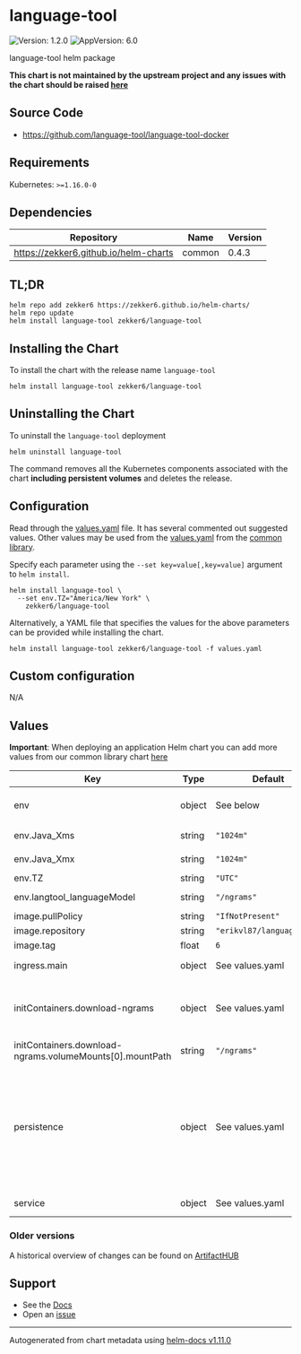 # language-tool

![Version: 1.2.0](https://img.shields.io/badge/Version-1.2.0-informational?style=flat-square) ![AppVersion: 6.0](https://img.shields.io/badge/AppVersion-6.0-informational?style=flat-square)

language-tool helm package

**This chart is not maintained by the upstream project and any issues with the chart should be raised [here](https://github.com/zekker6/helm-charts/issues/new)**

## Source Code

* <https://github.com/language-tool/language-tool-docker>

## Requirements

Kubernetes: `>=1.16.0-0`

## Dependencies

| Repository | Name | Version |
|------------|------|---------|
| https://zekker6.github.io/helm-charts | common | 0.4.3 |

## TL;DR

```console
helm repo add zekker6 https://zekker6.github.io/helm-charts/
helm repo update
helm install language-tool zekker6/language-tool
```

## Installing the Chart

To install the chart with the release name `language-tool`

```console
helm install language-tool zekker6/language-tool
```

## Uninstalling the Chart

To uninstall the `language-tool` deployment

```console
helm uninstall language-tool
```

The command removes all the Kubernetes components associated with the chart **including persistent volumes** and deletes the release.

## Configuration

Read through the [values.yaml](./values.yaml) file. It has several commented out suggested values.
Other values may be used from the [values.yaml](https://github.com/zekker6/helm-charts/blob/main/charts/library/common/values.yaml) from the [common library](https://github.com/zekker6/helm-charts/blob/main/charts/library/common).

Specify each parameter using the `--set key=value[,key=value]` argument to `helm install`.

```console
helm install language-tool \
  --set env.TZ="America/New York" \
    zekker6/language-tool
```

Alternatively, a YAML file that specifies the values for the above parameters can be provided while installing the chart.

```console
helm install language-tool zekker6/language-tool -f values.yaml
```

## Custom configuration

N/A

## Values

**Important**: When deploying an application Helm chart you can add more values from our common library chart [here](https://github.com/zekker6/helm-charts/blob/main/charts/library/common)

| Key | Type | Default | Description |
|-----|------|---------|-------------|
| env | object | See below | environment variables. See more environment variables in the [container documentation](https://github.com/Erikvl87/docker-languagetool). |
| env.Java_Xms | string | `"1024m"` | Make sure this matches values at `.Values.resources.requests.memory` |
| env.Java_Xmx | string | `"1024m"` | Make sure this matches values at `.Values.resources.limits.memory` |
| env.TZ | string | `"UTC"` | Set the container timezone |
| env.langtool_languageModel | string | `"/ngrams"` | Make sure this matches `.Values.persistence.config.mountPath` |
| image.pullPolicy | string | `"IfNotPresent"` | image pull policy |
| image.repository | string | `"erikvl87/languagetool"` | image repository |
| image.tag | float | `6` | image tag |
| ingress.main | object | See values.yaml | Enable and configure ingress settings for the chart under this key. |
| initContainers.download-ngrams | object | See values.yaml | Init container to set up ngram files. For other languages check for archives [here](https://languagetool.org/download/ngram-data/) Archive download disabled by default, please enable it when deploying |
| initContainers.download-ngrams.volumeMounts[0].mountPath | string | `"/ngrams"` | Make sure this matches `.Values.persistence.config.mountPath` |
| persistence | object | See values.yaml | Configure persistence settings for the chart under this key. ngram archive for EN is 9G in size, please ensure your pod have enough disk space to download and unpack files By default init container only installs EN ngram files, that would take approx 14G after unpacking + 9GB for downloading Also, it will take some time to download archive depending on download speed available |
| service | object | See values.yaml | Configures service settings for the chart. |

### Older versions

A historical overview of changes can be found on [ArtifactHUB](https://artifacthub.io/packages/helm/zekker6/language-tool?modal=changelog)

## Support

- See the [Docs](http://zekker6.github.io/helm-charts/docs/)
- Open an [issue](https://github.com/zekker6/helm-charts/issues/new)

----------------------------------------------
Autogenerated from chart metadata using [helm-docs v1.11.0](https://github.com/norwoodj/helm-docs/releases/v1.11.0)
